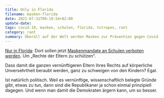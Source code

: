 ```yaml
---
title: Only in Florida
filename: masken-florida
date: 2021-07-31T09:19:54+02:00
update-date:
tags: covid-19, masken, schulen, florida, tvtropes, rant
category: rant
summary: Überall auf der Welt werden Masken zur Prävention gegen Covid-19 vorgeschrieben. Florida verbietet jetzt Maskenpflicht an Schulen
---
```


[Nur in Florida](https://tvtropes.org/pmwiki/pmwiki.php/Main/OnlyInFlorida): Dort sollen jetzt [Maskenmandate an Schulen verboten werden](https://www.forbes.com/sites/nicholasreimann/2021/07/30/floridas-desantis-signing-order-to-block-mask-mandates-in-schools/). Um „Rechte der Eltern zu schützen“.

Dass damit die ganzen vernünftigeren Eltern ihres Rechts auf körperliche Unversehrtheit beraubt werden, ganz zu schweigen von den Kindern? Egal.

Ist natürlich politisch. Weil es vernünftige, wissenschaftlich belegte Gründe gibt, etwas zu tun, dann sind die Republikaner ja schon einmal prinzipiell dagegen. Und wenn man damit die Demokraten ärgern kann, um so besser.
